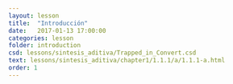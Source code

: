 ```yaml
---
layout: lesson 
title:  "Introducción"
date:   2017-01-13 17:00:00
categories: lesson 
folder: introduction
csd: lessons/sintesis_aditiva/Trapped_in_Convert.csd
text: lessons/sintesis_aditiva/chapter1/1.1.1/a/1.1.1-a.html
order: 1
---
```


